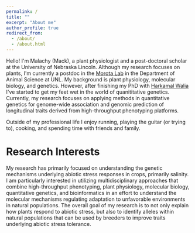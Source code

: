 ```yaml
---
permalink: /
title: ""
excerpt: "About me"
author_profile: true
redirect_from: 
  - /about/
  - /about.html
---
```


Hello! I'm Malachy (Mack), a plant physiologist and a post-doctoral scholar at the University of Nebraska Lincoln. Although my research  focuses on plants, I'm currently a postdoc in the [Morota Lab](http://morotalab.org/) in the Department of Animal Science at UNL. My background is plant physiology, molecular biology, and genetics. However, after finishing my PhD with [Harkamal Walia](http://cropstressgenomics.org/) I've started to get my feet wet in the world of quanititative genetics. Currently, my research focuses on applying methods in quantitative genetics for genome-wide association and genomic prediction of longitudinal traits derived from high-throughput phenotyping platforms. 

Outside of my professional life I enjoy running, playing the guitar (or trying to), cooking, and spending time with friends and family.

Research Interests
======
My research has primarily focused on understanding the genetic mechanisms underlying abiotic stress responses in crops, primarily salinity. I am particularly interested in utilizing multidisciplinary approaches that combine high-throughput phenotyping, plant physiology, molecular biology, quantitative genetics, and bioinformatics in an effort to understand the molecular mechanisms regulating adaptation to unfavorable environments in natural populations. The overall goal of my research is to not only explain how plants respond to abiotic stress, but also to identify alleles within natural populations that can be used by breeders to improve traits underlying abiotic stress tolerance.
